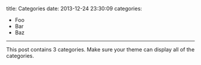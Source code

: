 title: Categories
date: 2013-12-24 23:30:09
categories:

- Foo
- Bar
- Baz

---

This post contains 3 categories. Make sure your theme can display all of the categories.
